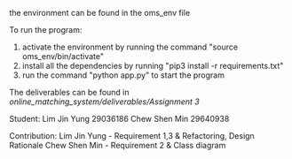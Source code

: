 the environment can be found in the oms_env file

To run the program:

1. activate the environment by running the command "source oms_env/bin/activate"
2. install all the dependencies by running "pip3 install -r requirements.txt"
3. run the command "python app.py" to start the program

The deliverables can be found in *online_matching_system/deliverables/Assignment 3*

Student:
Lim Jin Yung 29036186
Chew Shen Min 29640938

Contribution:
Lim Jin Yung - Requirement 1,3 & Refactoring, Design Rationale
Chew Shen Min - Requirement 2 & Class diagram